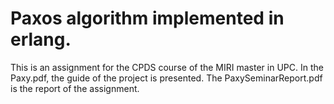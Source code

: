 # Paxos algorithm implemented in erlang.
This is an assignment for the CPDS course of the MIRI master in UPC.
In the Paxy.pdf, the guide of the project is presented. The PaxySeminarReport.pdf is the report of the assignment.
